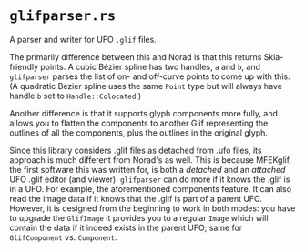 # `glifparser.rs`

A parser and writer for UFO `.glif` files.

The primarily difference between this and Norad is that this returns
Skia-friendly points. A cubic B&eacute;zier spline has two handles, `a` and
`b`, and `glifparser` parses the list of on- and off-curve points to come up
with this. (A quadratic B&eacute;zier spline uses the same `Point` type but
will always have handle `b` set to `Handle::Colocated`.)

Another difference is that it supports glyph components more fully, and allows
you to flatten the components to another Glif representing the outlines of all
the components, plus the outlines in the original glyph.

Since this library considers .glif files as detached from .ufo files, its
approach is much different from Norad's as well. This is because MFEKglif, the
first software this was written for, is both a _detached_ and an _attached_ UFO 
.glif editor (and viewer). `glifparser` can do more if it knows the .glif is in
a UFO. For example, the aforementioned components feature. It can also read the
image data if it knows that the .glif is part of a parent UFO. However, it is
designed from the beginning to work in both modes: you have to upgrade the 
`GlifImage` it provides you to a regular `Image` which will contain the data if
it indeed exists in the parent UFO; same for `GlifComponent` vs. `Component`.

